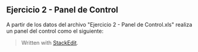 ## Ejercicio 2 - Panel de Control


A partir de los datos del archivo "Ejercicio 2 - Panel de Control.xls" realiza un panel del control como el siguiente:
 
> Written with [StackEdit](https://stackedit.io/).
<!--stackedit_data:
eyJoaXN0b3J5IjpbMTYxNjU0OTkyOCw3MzA5OTgxMTZdfQ==
-->